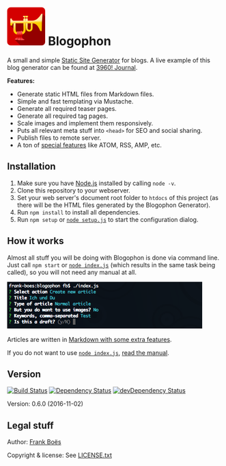 ![](docs/blogophon.png) Blogophon
=========

A small and simple [Static Site Generator](https://davidwalsh.name/introduction-static-site-generators) for blogs. A live example of this blog generator can be found at [3960! Journal](http://journal.3960.org).

**Features:**

* Generate static HTML files from Markdown files.
* Simple and fast templating via Mustache.
* Generate all required teaser pages.
* Generate all required tag pages.
* Scale images and implement them responsively.
* Puts all relevant meta stuff into `<head>` for SEO and social sharing.
* Publish files to remote server.
* A ton of [special features](docs/special-features.md) like ATOM, RSS, AMP, etc.

Installation
------------

1. Make sure you have [Node.js](https://nodejs.org/) installed by calling `node -v`.
1. Clone this repository to your webserver.
1. Set your web server's document root folder to `htdocs` of this project (as there will be the HTML files generated by the Blogophon Generator).
1. Run `npm install` to install all dependencies.
1. Run `npm setup` or [`node setup.js`](setup.js) to start the configuration dialog.

How it works
------------

Almost all stuff you will be doing with Blogophon is done via command line. Just call `npm start` or [`node index.js`](index.js) (which results in the same task being called), so you will not need any manual at all.

![The main menu in action.](docs/example.png)

Articles are written in [Markdown with some extra features](docs/markdown.md).

If you do not want to use [`node index.js`](index.js), [read the manual](docs/manual.md).

Version
-------

[![Build Status](https://travis-ci.org/fboes/blogophon.svg?branch=master)](https://travis-ci.org/fboes/blogophon)
[![Dependency Status](https://david-dm.org/fboes/blogophon/status.svg)](https://david-dm.org/fboes/blogophon)
[![devDependency Status](https://david-dm.org/fboes/blogophon/dev-status.svg)](https://david-dm.org/fboes/blogophon?type=dev)

Version: 0.6.0 (2016-11-02)

Legal stuff
-----------

Author: [Frank Boës](http://3960.org)

Copyright & license: See [LICENSE.txt](LICENSE.txt)

